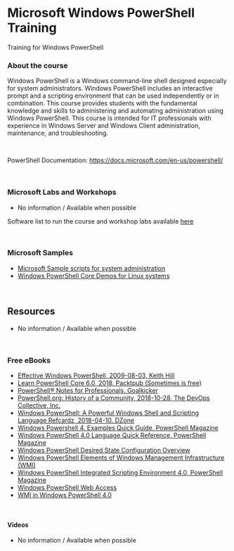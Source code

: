 # Microsoft Windows PowerShell Training
Training for Windows PowerShell



### About the course

Windows PowerShell is a Windows command-line shell designed especially for system administrators. Windows PowerShell includes an interactive prompt and a scripting environment that can be used independently or in combination. 
This course provides students with the fundamental knowledge and skills to administering and automating administration using Windows PowerShell.
This course is intended for IT professionals with experience in Windows Server and Windows Client administration, maintenance, and troubleshooting.

<br>

PowerShell Documentation: https://docs.microsoft.com/en-us/powershell/


<br>

### Microsoft Labs and Workshops
  * No information / Available when possible
  
 Software list to run the course and workshop labs available [here](./Lab-Setup.md)
 
 
<br>

### Microsoft Samples
 * [Microsoft Sample scripts for system administration](https://docs.microsoft.com/en-us/powershell/scripting/samples/sample-scripts-for-administration)
  * [Windows PowerShell Core Demos for Linux systems](https://github.com/PowerShell/PowerShell/tree/master/demos)

<br>

## Resources
 * No information / Available when possible


<br>

### Free eBooks
 * [Effective Windows PowerShell, 2009-08-03, Keith Hill](http://keithhill.spaces.live.com/blog/cns!5A8D2641E0963A97!6930.entry)
 * [Learn PowerShell Core 6.0, 2018, Packtpub (Sometimes is free)](https://www.packtpub.com/eu/free-ebooks/java-projects-second-edition)
 * [PowerShell® Notes for Professionals, Goalkicker](https://goalkicker.com/PowerShellBook/)
 * [PowerShell.org: History of a Community, 2018-10-28, The DevOps Collective, Inc.](https://leanpub.com/powershellorghistoryofacommunity)
 * [Windows PowerShell: A Powerful Windows Shell and Scripting Language Refcardz, 2018-04-10. DZone](https://dzone.com/refcardz/windows-powershell?chapter=1)
 * [Windows Powershell 4. Examples Quick Guide, PowerShell Magazine](http://download.microsoft.com/download/4/3/1/43113F44-548B-4DEA-B471-0C2C8578FBF8/PowerShell_Examples_v4.pdf)
 * [Windows PowerShell 4.0 Language Quick Reference, PowerShell Magazine](http://download.microsoft.com/download/4/3/1/43113F44-548B-4DEA-B471-0C2C8578FBF8/PowerShell_LangRef_v4.pdf)
 * [Windows PowerShell Desired State Configuration Overview](http://download.microsoft.com/download/4/3/1/43113F44-548B-4DEA-B471-0C2C8578FBF8/Quick_Reference_DSC_WS12R2.pdf)
 * [Windows PowerShell Elements of Windows Management Infrastructure (WMI)](http://download.microsoft.com/download/4/3/1/43113F44-548B-4DEA-B471-0C2C8578FBF8/Quick_Reference_WMI_Devs_WS12R2.pdf)
 * [Windows PowerShell Integrated Scripting Environment 4.0, PowerShell Magazine](http://download.microsoft.com/download/4/3/1/43113F44-548B-4DEA-B471-0C2C8578FBF8/PowerShell_ISE_v4.pdf)
  * [Windows PowerShell Web Access](http://download.microsoft.com/download/4/3/1/43113F44-548B-4DEA-B471-0C2C8578FBF8/Quick_Reference_SM_WS12R2.pdf)
  * [WMI in Windows PowerShell 4.0](http://download.microsoft.com/download/4/3/1/43113F44-548B-4DEA-B471-0C2C8578FBF8/Quick_Reference_WMI_ITPro_WS12R2.pdf)


<br>

#### Videos
 * No information / Available when possible
